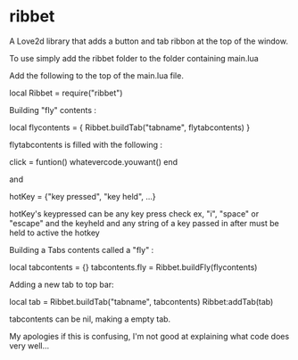 # ribbet
A Love2d library that adds a button and tab ribbon at the top of the window.

To use simply add the ribbet folder to the folder containing main.lua

Add the following to the top of the main.lua file.

local Ribbet = require("ribbet")

Building "fly" contents :

  local flycontents = {
    Ribbet.buildTab("tabname", flytabcontents)
  }

flytabcontents is filled with the following :

  click = funtion() whatevercode.youwant() end

and
  
  hotKey = {"key pressed", "key held", ...}

hotKey's keypressed can be any key press check ex, "i", "space" or "escape"
and the keyheld and any string of a key passed in after must be held to active the hotkey

Building a Tabs contents called a "fly" :

  local tabcontents = {}
  tabcontents.fly = Ribbet.buildFly(flycontents)

Adding a new tab to top bar:

  local tab = Ribbet.buildTab("tabname", tabcontents)
  Ribbet:addTab(tab)

tabcontents can be nil, making a empty tab.

My apologies if this is confusing, I'm not good at explaining what code does very well...
